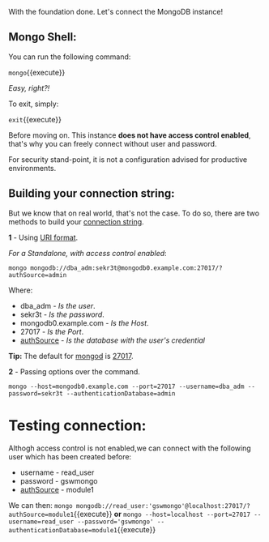 
With the foundation done. Let's connect the MongoDB instance!

## Mongo Shell:

You can run the following command:

`mongo`{{execute}}

*Easy, right?!*

To exit, simply:

`exit`{{execute}}

Before moving on. This instance **does not have access control enabled**, that's why you can freely connect without user and password.

For security stand-point, it is not a configuration advised for productive environments.


## Building your connection string:

But we know that on real world, that's not the case.
To do so, there are two methods to build your [connection string](https://docs.mongodb.com/upcoming/reference/connection-string/#connection-string-uri-format).

**1** - Using [URI format](https://docs.mongodb.com/upcoming/reference/connection-string/#connection-string-uri-format).

*For a Standalone, with access control enabled*:

`mongo mongodb://dba_adm:sekr3t@mongodb0.example.com:27017/?authSource=admin`

Where:
- dba_adm              - *Is the user*.
- sekr3t               - *Is the password*.
- mongodb0.example.com - *Is the Host*.
- 27017                - *Is the Port*.
- [authSource](https://docs.mongodb.com/upcoming/reference/connection-string/#mongodb-urioption-urioption.authSource)           - *Is the database with the user's credential*


**Tip:** The default for [mongod](https://docs.mongodb.com/manual/reference/program/mongod/#mongodb-binary-bin.mongod) is [27017](https://docs.mongodb.com/manual/reference/default-mongodb-port/#default-mongodb-port).

**2** - Passing options over the command.

`mongo --host=mongodb0.example.com --port=27017 --username=dba_adm --password=sekr3t --authenticationDatabase=admin`


# Testing connection:

Althogh access control is not enabled,we can connect with the following user which has been created before:
- username   - read_user
- password   - gswmongo
- [authSource](https://docs.mongodb.com/upcoming/reference/connection-string/#mongodb-urioption-urioption.authSource) - module1

 
We can then:
`mongo mongodb://read_user:'gswmongo'@localhost:27017/?authSource=module1`{{execute}}
**or**
`mongo --host=localhost --port=27017 --username=read_user --password='gswmongo' --authenticationDatabase=module1`{{execute}}
